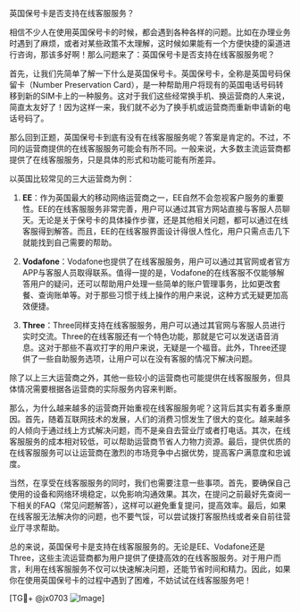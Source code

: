英国保号卡是否支持在线客服服务？

相信不少人在使用英国保号卡的时候，都会遇到各种各样的问题。比如在办理业务时遇到了麻烦，或者对某些政策不太理解，这时候如果能有一个方便快捷的渠道进行咨询，那该多好啊！那么问题来了：英国保号卡是否支持在线客服服务呢？

首先，让我们先简单了解一下什么是英国保号卡。英国保号卡，全称是英国号码保留卡（Number Preservation Card），是一种帮助用户将现有的英国电话号码转移到新的SIM卡上的一种服务。这对于我们这些经常换手机、换运营商的人来说，简直太友好了！因为这样一来，我们就不必为了换手机或运营商而重新申请新的电话号码了。

那么回到正题，英国保号卡到底有没有在线客服服务呢？答案是肯定的。不过，不同的运营商提供的在线客服服务可能会有所不同。一般来说，大多数主流运营商都提供了在线客服服务，只是具体的形式和功能可能有所差异。

以英国比较常见的三大运营商为例：

1. **EE**：作为英国最大的移动网络运营商之一，EE自然不会忽视客户服务的重要性。EE的在线客服服务非常完善，用户可以通过其官方网站直接与客服人员聊天。无论是关于保号卡的具体操作步骤，还是其他相关问题，都可以通过在线客服得到解答。而且，EE的在线客服界面设计得很人性化，用户只需点击几下就能找到自己需要的帮助。

2. **Vodafone**：Vodafone也提供了在线客服服务，用户可以通过其官网或者官方APP与客服人员取得联系。值得一提的是，Vodafone的在线客服不仅能够解答用户的疑问，还可以帮助用户处理一些简单的账户管理事务，比如更改套餐、查询账单等。对于那些习惯于线上操作的用户来说，这种方式无疑更加高效便捷。

3. **Three**：Three同样支持在线客服服务，用户可以通过其官网与客服人员进行实时交流。Three的在线客服还有一个特色功能，那就是它可以发送语音消息。这对于那些不喜欢打字的用户来说，无疑是一个福音。此外，Three还提供了一些自助服务选项，让用户可以在没有客服的情况下解决问题。

除了以上三大运营商之外，其他一些较小的运营商也可能提供在线客服服务，但具体情况需要根据各运营商的实际服务内容来判断。

那么，为什么越来越多的运营商开始重视在线客服服务呢？这背后其实有着多重原因。首先，随着互联网技术的发展，人们的消费习惯发生了很大的变化。越来越多的人倾向于通过线上方式解决问题，而不是亲自去营业厅或者打电话。其次，在线客服服务的成本相对较低，可以帮助运营商节省人力物力资源。最后，提供优质的在线客服服务可以让运营商在激烈的市场竞争中占据优势，提高客户满意度和忠诚度。

当然，在享受在线客服服务的同时，我们也需要注意一些事项。首先，要确保自己使用的设备和网络环境稳定，以免影响沟通效果。其次，在提问之前最好先查阅一下相关的FAQ（常见问题解答），这样可以避免重复提问，提高效率。最后，如果在线客服无法解决你的问题，也不要气馁，可以尝试拨打客服热线或者亲自前往营业厅寻求帮助。

总的来说，英国保号卡是支持在线客服服务的。无论是EE、Vodafone还是Three，这些主流运营商都为用户提供了便捷高效的在线客服服务。对于用户而言，利用在线客服服务不仅可以快速解决问题，还能节省时间和精力。因此，如果你在使用英国保号卡的过程中遇到了困难，不妨试试在线客服服务吧！

[TG💪+ @jx0703 ![Image](https://github.com/user-attachments/assets/dbca1d08-cadb-493c-b0ec-ad6f7a83f270)]
